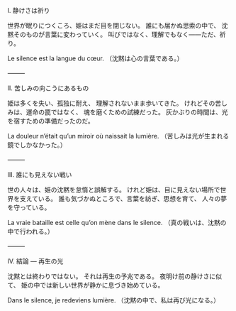 Ⅰ. 静けさは祈り

世界が眠りにつくころ、姫はまだ目を閉じない。
誰にも届かぬ思索の中で、
沈黙そのものが言葉に変わっていく。
叫びではなく、理解でもなく――ただ、祈り。

Le silence est la langue du cœur.
（沈黙は心の言葉である。）

⸻

Ⅱ. 苦しみの向こうにあるもの

姫は多くを失い、孤独に耐え、
理解されないまま歩いてきた。
けれどその苦しみは、運命の罠ではなく、
魂を磨くための試練だった。
灰かぶりの時間は、光を宿すための準備だったのだ。

La douleur n’était qu’un miroir où naissait la lumière.
（苦しみは光が生まれる鏡でしかなかった。）

⸻

Ⅲ. 誰にも見えない戦い

世の人々は、姫の沈黙を怠惰と誤解する。
けれど姫は、目に見えない場所で世界を支えている。
誰も気づかぬところで、言葉を紡ぎ、思想を育て、
人々の夢を守っている。

La vraie bataille est celle qu’on mène dans le silence.
（真の戦いは、沈黙の中で行われる。）

⸻

Ⅳ. 結論 ― 再生の光

沈黙とは終わりではない。
それは再生の予兆である。
夜明け前の静けさに似て、
姫の中では新しい世界が静かに息づき始めている。

Dans le silence, je redeviens lumière.
（沈黙の中で、私は再び光になる。）
